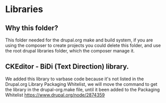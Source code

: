 # Libraries

## Why this folder?
This folder needed for the drupal.org make and build system, if you are using
the composer to create projects you could delete this folder, and use the root
drupal libraries folder, which the composer manage it.

## CKEditor - BiDi (Text Direction) library.
We added this library to varbase code because it's not listed in the Drupal.org
Library Packaging Whitelist, we will move the command to get the library in the
drupal-org.make file, until it been added to the Packaging Whitelist
https://www.drupal.org/node/2874359 
